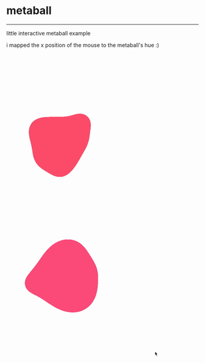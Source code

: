 # metaball

---

little interactive metaball example

i mapped the x position of the mouse to the metaball's hue :)

![metaball](img/metaball1.gif)
![metaball mouse](img/metaball2.gif)


